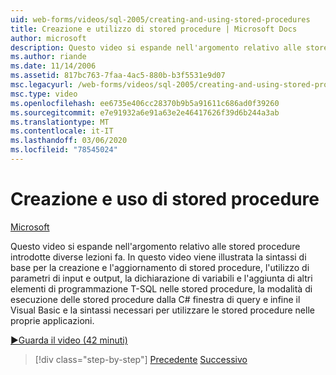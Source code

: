 ```yaml
---
uid: web-forms/videos/sql-2005/creating-and-using-stored-procedures
title: Creazione e utilizzo di stored procedure | Microsoft Docs
author: microsoft
description: Questo video si espande nell'argomento relativo alle stored procedure introdotte diverse lezioni fa. In questo video viene illustrata la sintassi di base per la creazione e l'aggiornamento...
ms.author: riande
ms.date: 11/14/2006
ms.assetid: 817bc763-7faa-4ac5-880b-b3f5531e9d07
msc.legacyurl: /web-forms/videos/sql-2005/creating-and-using-stored-procedures
msc.type: video
ms.openlocfilehash: ee6735e406cc28370b9b5a91611c686ad0f39260
ms.sourcegitcommit: e7e91932a6e91a63e2e46417626f39d6b244a3ab
ms.translationtype: MT
ms.contentlocale: it-IT
ms.lasthandoff: 03/06/2020
ms.locfileid: "78545024"
---
```

# <a name="creating-and-using-stored-procedures"></a>Creazione e uso di stored procedure

[Microsoft](https://github.com/microsoft)

Questo video si espande nell'argomento relativo alle stored procedure introdotte diverse lezioni fa. In questo video viene illustrata la sintassi di base per la creazione e l'aggiornamento di stored procedure, l'utilizzo di parametri di input e output, la dichiarazione di variabili e l'aggiunta di altri elementi di programmazione T-SQL nelle stored procedure, la modalità di esecuzione delle stored procedure dalla C# finestra di query e infine il Visual Basic e la sintassi necessari per utilizzare le stored procedure nelle proprie applicazioni.

[&#9654;Guarda il video (42 minuti)](https://channel9.msdn.com/Blogs/ASP-NET-Site-Videos/creating-and-using-stored-procedures)

> [!div class="step-by-step"]
> [Precedente](building-and-customizing-reports-in-business-intelligence-development-studio.md)
> [Successivo](enabling-full-text-search-in-your-text-data.md)
